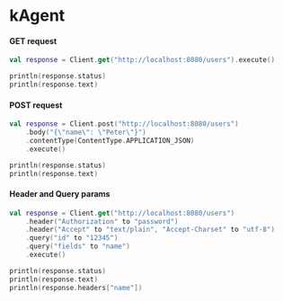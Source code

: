 # kAgent


#### GET request
```Kotlin
val response = Client.get("http://localhost:8080/users").execute()

println(response.status)
println(response.text)
```

#### POST request
```Kotlin
val response = Client.post("http://localhost:8080/users")
    .body("{\"name\": \"Peter\"}")
    .contentType(ContentType.APPLICATION_JSON)
    .execute()

println(response.status)
println(response.text)
```

#### Header and Query params
```Kotlin
val response = Client.get("http://localhost:8080/users")
    .header("Authorization" to "password")
    .header("Accept" to "text/plain", "Accept-Charset" to "utf-8")
    .query("id" to "12345")
    .query("fields" to "name")
    .execute()

println(response.status)
println(response.text)
println(response.headers["name"])
```
